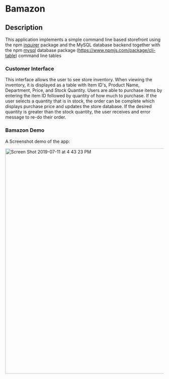 # Bamazon

## Description

This application implements a simple command line based storefront using the npm [inquirer](https://www.npmjs.com/package/inquirer) package and the MySQL database backend together with the npm [mysql](https://www.npmjs.com/package/mysql) database package
(https://www.npmjs.com/package/cli-table) command line tables
 

### Customer Interface
This interface allows the user to see store inventory. When viewing the inventory, it is displayed as a table with Item ID's, Product Name, Department, Price, and Stock Quantity. Users are able to purchase items by entering the item ID followed by quantity of how much to purchase. If the user selects a quantity that is in stock, the order can be complete which displays purchase price and updates the store database. If the desired quantity is greater than the stock quantity, the user receives and error message to re-do their order.


### Bamazon Demo

A Screenshot demo of the app: 

<img width="714" alt="Screen Shot 2019-07-11 at 4 43 23 PM" src="https://user-images.githubusercontent.com/44654955/61092583-bc226400-a3fb-11e9-9d69-c742d25df1df.png">


